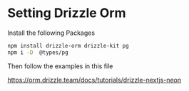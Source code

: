 # Setting Drizzle Orm


Install the following Packages

```bash
npm install drizzle-orm drizzle-kit pg
npm i -D  @types/pg
```
Then follow the examples in this file

https://orm.drizzle.team/docs/tutorials/drizzle-nextjs-neon
